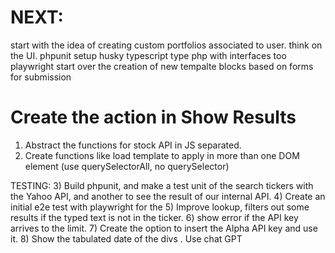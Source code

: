 # NEXT:

start with the idea of creating custom portfolios associated to user.
think on the UI.
phpunit
setup husky
typescript
type php with interfaces too
playwright
start over the creation of new tempalte blocks based on forms for submission

# Create the action in Show Results

1) Abstract the functions for stock API in JS separated.
2) Create functions like load template to apply in more than one DOM element (use querySelectorAll, no querySelector)

TESTING:
3) Build phpunit, and make a test unit of the search tickers with the Yahoo API, and another to see the result of our internal API.
4) Create an initial e2e test with playwright for the
5) Improve lookup, filters out some results if the typed text is not in the ticker.
6) show error if the API key arrives to the limit.
7) Create the option to insert the Alpha API key and use it.
8) Show the tabulated date of the divs . Use chat GPT
